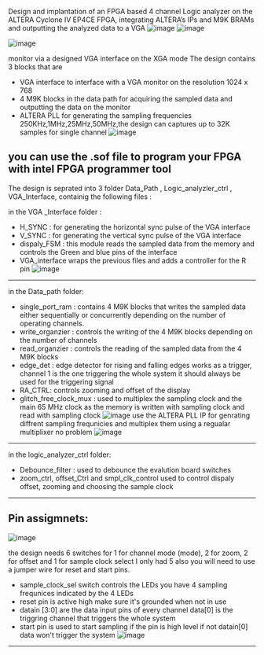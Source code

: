 Design and implantation of an FPGA based 4 channel Logic analyzer on the ALTERA Cyclone IV EP4CE FPGA, integrating ALTERA’s IPs and M9K BRAMs and outputting the analyzed data to a VGA
![image](https://user-images.githubusercontent.com/90535558/203135718-b510fb1c-3a33-413d-a978-f83fcdbbdb74.png)
![image](https://user-images.githubusercontent.com/90535558/203135761-aceb8854-42a1-45e0-a22b-fab35c93e2aa.png)

![image](https://user-images.githubusercontent.com/90535558/183300181-34f18d92-01a3-44e1-b301-abb639dbbd16.png)

monitor via a designed VGA interface on the XGA mode
The design contains 3 blocks that are 
 - VGA interface to interface with a VGA monitor on the resolution 1024 x 768
 - 4 M9K blocks in the data path for acquiring the sampled data and outputting the data on the monitor 
 - ALTERA PLL for generating the sampling frequencies 250KHz,1MHz,25MHz,50MHz,the design can captures up to 32K samples for single channel
 ![image](https://user-images.githubusercontent.com/90535558/183296629-6293befa-b53e-4828-8a09-deafad8da8e1.png)

you can use the .sof file to program your FPGA with intel FPGA programmer tool
--------------------------------------------------------------------------------------------------
The design is seprated into 3 folder Data_Path , Logic_analyzler_ctrl , VGA_Interface, 
containig the following files :

in the VGA _Interface folder :
- H_SYNC : for generating the horizontal sync pulse of the VGA interface
- V_SYNC : for generating the vertical sync pulse of the VGA interface 
- dispaly_FSM : this module reads the sampled data from the memory and controls the Green and blue pins of the interface 
- VGA_interface wraps the previous files and adds a controller for the R pin
![image](https://user-images.githubusercontent.com/90535558/183296203-020f8a83-7a2d-4029-9211-a507683aa289.png)

--------------------------------------------------------------------------------------------------
in the Data_path folder:
- single_port_ram : contains 4 M9K blocks that writes the sampled data either sequentially or concurrently depending on the number of operating channels.
- write_organzier : controls the writing of the  4 M9K  blocks depending on the number of channels 
- read_organzier : controls the reading of the sampled data from the 4 M9K blocks 
- edge_det : edge detector for rising and falling edges works as a trigger, channel 1 is the one triggering the whole system it should always be used  for the triggering signal 
- RA_CTRL: controls zooming and offset of the display
- glitch_free_clock_mux : used to multiplex  the sampling clock and the main 65 MHz clock as the memory is written with sampling clock and read with sampling clock
![image](https://user-images.githubusercontent.com/90535558/183295985-6cddfa79-dde1-4ead-af25-9ca54d2ae94c.png)
use the ALTERA PLL IP for genrating diffrent sampling frequnicies and multiplex them using a regualar multiplixer no problem 
![image](https://user-images.githubusercontent.com/90535558/183296341-b685d9fc-839f-40db-b07d-caf49794f49a.png)
-----------------------------------------------------------------------------------------------
in the logic_analyzer_ctrl folder:
- Debounce_filter : used to debounce the evalution board switches 
- zoom_ctrl, offset_Ctrl and smpl_clk_control used to control dispaly offset, zooming and choosing the sample clock 
------------------------------------------------------------------------------------------------
Pin assigmnets:
---------------------------------------------------------------------------------------------
![image](https://user-images.githubusercontent.com/90535558/183298775-c73a999a-8986-47b0-bf4c-fce4b4ffe49d.png)

the design needs 6 switches for 1 for channel mode (mode), 2 for zoom,  2 for offset and  1 for sample clock select  I only had 5 
also you will need to use a jumper wire for reset and start pins.
- sample_clock_sel switch controls the LEDs you have 4 sampling frequnices indicated by the  4 LEDs
- reset pin is active high make sure it's grounded when not in use 
- datain [3:0] are the data input pins of every channel data[0] is the triggring channel that triggers the whole system
- start pin is used to start sampling if the pin is high level if not datain[0] data won't trigger the system 
![image](https://user-images.githubusercontent.com/90535558/183300027-8856b9b8-05ef-430f-8fa2-bc7e882ccaa6.png)
---------------------------------------------------------------------------------------------------------------------------------------------------------

